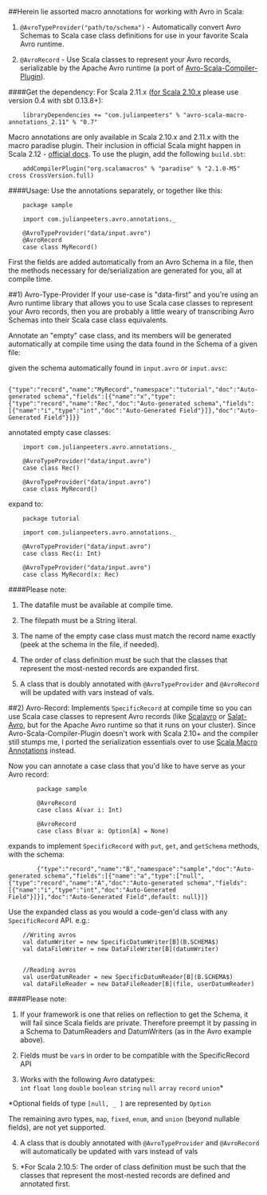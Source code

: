 ##Herein lie assorted macro annotations for working with Avro in Scala:

1) `@AvroTypeProvider("path/to/schema")` - Automatically convert Avro Schemas to Scala case class definitions for use in your favorite Scala Avro runtime.


2) `@AvroRecord` - Use Scala classes to represent your Avro records, serializable by the Apache Avro runtime (a port of [Avro-Scala-Compiler-Plugin](https://code.google.com/p/avro-scala-compiler-plugin/)).



####Get the dependency:
For Scala 2.11.x ([for Scala 2.10.x](https://github.com/julianpeeters/avro-scala-macro-annotations/issues/6#issuecomment-77973333) please use version 0.4 with sbt 0.13.8+):


        libraryDependencies += "com.julianpeeters" % "avro-scala-macro-annotations_2.11" % "0.7"


Macro annotations are only available in Scala 2.10.x and 2.11.x with the macro paradise plugin. Their inclusion in official Scala might happen in Scala 2.12 - [official docs](http://docs.scala-lang.org/overviews/macros/annotations.html). To use the plugin, add the following `build.sbt`:

        addCompilerPlugin("org.scalamacros" % "paradise" % "2.1.0-M5" cross CrossVersion.full)



####Usage:
Use the annotations separately, or together like this:

        package sample
        
        import com.julianpeeters.avro.annotations._
         
        @AvroTypeProvider("data/input.avro")
        @AvroRecord
        case class MyRecord()


First the fields are added automatically from an Avro Schema in a file, then the methods necessary for de/serialization are generated for you, all at compile time.


##1) Avro-Type-Provider
If your use-case is "data-first" and you're using an Avro runtime library that allows you to use Scala case classes to represent your Avro records, then you are probably a little weary of transcribing Avro Schemas into their Scala case class equivalents. 

Annotate an "empty" case class, and its members will be generated automatically at compile time using the data found in the Schema of a given file:

  given the schema automatically found in `input.avro` or `input.avsc`:
        

        {"type":"record","name":"MyRecord","namespace":"tutorial","doc":"Auto-generated schema","fields":[{"name":"x","type":{"type":"record","name":"Rec","doc":"Auto-generated schema","fields":[{"name":"i","type":"int","doc":"Auto-Generated Field"}]},"doc":"Auto-Generated Field"}]}}


  annotated empty case classes:


        import com.julianpeeters.avro.annotations._

        @AvroTypeProvider("data/input.avro")
        case class Rec()
         
        @AvroTypeProvider("data/input.avro")
        case class MyRecord()


  expand to:

        
        package tutorial

        import com.julianpeeters.avro.annotations._

        @AvroTypeProvider("data/input.avro")
        case class Rec(i: Int)
         
        @AvroTypeProvider("data/input.avro")
        case class MyRecord(x: Rec)


####Please note:
1) The datafile must be available at compile time.

2) The filepath must be a String literal.

3) The name of the empty case class must match the record name exactly (peek at the schema in the file, if needed).

4) The order of class definition must be such that the classes that represent the most-nested records are expanded first.

5) A class that is doubly annotated with `@AvroTypeProvider` and `@AvroRecord` will be updated with vars instead of vals.

##2) Avro-Record: 
Implements `SpecificRecord` at compile time so you can use Scala case classes to represent Avro records (like [Scalavro](https://github.com/GenslerAppsPod/scalavro) or [Salat-Avro](https://github.com/julianpeeters/salat-avro/tree/master), but for the Apache Avro runtime so that it runs on your cluster). Since Avro-Scala-Compiler-Plugin doesn't work with Scala 2.10+ and the compiler still stumps me, I ported the serialization essentials over to use [Scala Macro Annotations](http://docs.scala-lang.org/overviews/macros/annotations.html) instead. 

Now you can annotate a case class that you'd like to have serve as your Avro record:

```sample
        package sample

        @AvroRecord
        case class A(var i: Int)

        @AvroRecord
        case class B(var a: Option[A] = None)
```

  expands to implement `SpecificRecord` with `put`, `get`, and `getSchema` methods, with the schema:
```
        {"type":"record","name":"B","namespace":"sample","doc":"Auto-generated schema","fields":[{"name":"a","type":["null",{"type":"record","name":"A","doc":"Auto-generated schema","fields":[{"name":"i","type":"int","doc":"Auto-Generated Field"}]}],"doc":"Auto-Generated Field",default: null}]}
```

Use the expanded class as you would a code-gen'd class with any `SpecificRecord` API. e.g.:


        //Writing avros 
        val datumWriter = new SpecificDatumWriter[B](B.SCHEMA$)
        val dataFileWriter = new DataFileWriter[B](datumWriter)


        //Reading avros
        val userDatumReader = new SpecificDatumReader[B](B.SCHEMA$)
        val dataFileReader = new DataFileReader[B](file, userDatumReader)


####Please note:
1) If your framework is one that relies on reflection to get the Schema, it will fail since Scala fields are private. Therefore preempt it by passing in a Schema to DatumReaders and DatumWriters (as in the Avro example above).

2) Fields must be `var`s in order to be compatible with the SpecificRecord API

3) Works with the following Avro datatypes:  
`int`
`float`
`long`
`double`
`boolean`
`string`
`null`
`array`
`record`
`union`*

*Optional fields of type `[null, _ ]` are represented by `Option` 

The remaining avro types, `map`, `fixed`, `enum`, and `union` (beyond nullable fields), are not yet supported.

4) A class that is doubly annotated with `@AvroTypeProvider` and `@AvroRecord` will automatically be updated with vars instead of vals

5) *For Scala 2.10.5: The order of class definition must be such that the classes that represent the most-nested records are defined and annotated first.

